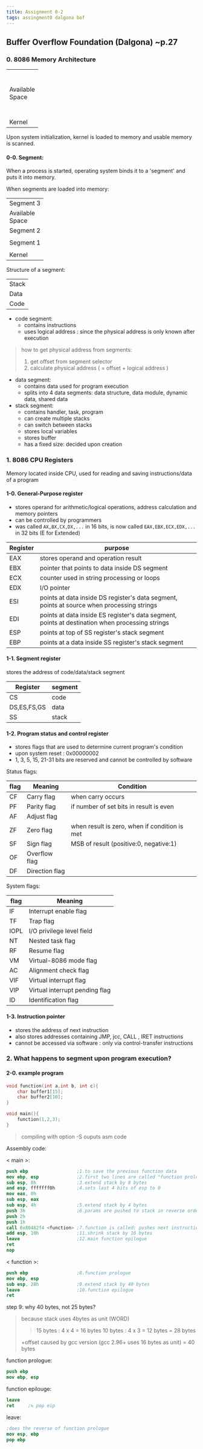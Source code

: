 ```yaml
---
title: Assignment 0-2
tags: assingment0 dalgona bof
---
```

## Buffer Overflow Foundation (Dalgona) ~p.27

### 0. 8086 Memory Architecture

<table>
      <tr><td><br><br>Available<br>Space<br><br><br></td></tr>
      <tr><td>Kernel</td></tr>
</table>

Upon system initialization, kernel is loaded to memory and usable memory is scanned.

#### 0-0. Segment:

When a process is started, operating system binds it to a 'segment' and puts it into memory.

When segments are loaded into memory:

<table>
      <tr><td>Segment 3</tr>
	<tr><td>Available<br>Space</td></tr>
	<tr><td>Segment 2</td></tr>
	<tr><td></td></tr>
	<tr><td>Segment 1</td></tr>
	<tr><td></td></tr>
      <tr><td>Kernel</td></tr>
</table>

Structure of a segment:

<table>
      <tr><td>Stack</tr>
	<tr><td>Data</td></tr>
	<tr><td>Code</td></tr>
</table>

- code segment:
	- contains instructions
	- uses logical address : since the physical address is only known after execution

> how to get physical address from segments:
> 1. get offset from segment selector
> 2. calculate physical address ( = offset + logical address )

- data segment:
	- contains data used for program execution
	- splits into 4 data segments: data structure, data module, dynamic data, shared data
- stack segment:
	- contains handler, task, program
	- can create multiple stacks
	- can switch between stacks
	- stores local variables
	- stores buffer
	- has a fixed size: decided upon creation

### 1. 8086 CPU Registers

Memory located inside CPU, used for reading and saving instructions/data of a program

#### 1-0. General-Purpose register

- stores operand for arithmetic/logical operations, address calculation and memory pointers 
- can be controlled by programmers
- was called `AX,BX,CX,DX,...` in 16 bits, is now called `EAX,EBX,ECX,EDX,...` in 32 bits (E for Extended)

|Register|purpose|
|-|-|
|EAX|stores operand and operation result|
|EBX|pointer that points to data inside DS segment|
|ECX|counter used in string processing or loops|
|EDX|I/O pointer|
|ESI|points at data inside DS register's data segment, points at source when processing strings|
|EDI|points at data inside ES register's data segment, points at destination when processing strings|
|ESP|points at top of SS register's stack segment|
|EBP|points at a data inside SS register's stack segment|

#### 1-1. Segment register

stores the address of code/data/stack segment

|Register|segment|
|-|-|
|CS|code|
|DS,ES,FS,GS|data|
|SS|stack|

#### 1-2. Program status and control register

- stores flags that are used to determine current program's condition
- upon system reset : 0x00000002
- 1, 3, 5, 15, 21-31 bits are reserved and cannot be controlled by software

Status flags:

|flag|Meaning|Condition|
|-|-|-|
|CF|Carry flag|when carry occurs
|PF|Parity flag|if number of set bits in result is even
|AF|Adjust flag|
|ZF|Zero flag|when result is zero, when if condition is met
|SF|Sign flag|MSB of result (positive:0, negative:1)
|OF|Overflow flag|
|DF|Direction flag|

System flags:

|flag|Meaning|
|-|-|
|IF|Interrupt enable flag|
|TF|Trap flag|
|IOPL|I/O privilege level field|
|NT|Nested task flag|
|RF|Resume flag|
|VM|Virtual-8086 mode flag|
|AC|Alignment check flag|
|VIF|Virtual interrupt flag|
|VIP|Virtual interrupt pending flag|
|ID|Identification flag|

#### 1-3. Instruction pointer

- stores the address of next instruction
- also stores addresses containing JMP, jcc, CALL , IRET instructions
- cannot be accessed via software : only via control-transfer instructions

### 2. What happens to segment upon program execution?

#### 2-0. example program

```c
void function(int a,int b, int c){
	char buffer1[15];
	char buffer2[10];
}

void main(){
	function(1,2,3);
}
```

> compiling with option -S ouputs asm code

Assembly code:

< main >:

```nasm
push ebp                  ;1.to save the previous function data 
mov ebp, esp              ;2.first two lines are called "function prologue"
sub esp, 8h               ;3.extend stack by 8 bytes
and esp, fffffff0h        ;4.sets last 4 bits of esp to 0
mov eax, 0h					
sub esp, eax
sub esp, 4h               ;5.extend stack by 4 bytes
push 3h                   ;6.params are pushed to stack in reverse order
push 2h
push 1h
call 0x80482f4 <function> ;7.function is called: pushes next instruction address to stack (return address)
add esp, 10h              ;11.shrink stack by 16 bytes
leave                     ;12.main function epilogue
ret
nop
```

< function >:

```nasm
push ebp                  ;8.function prologue
mov ebp, esp
sub esp, 28h              ;9.extend stack by 40 bytes
leave                     ;10.function epilogue
ret
```

step 9: why 40 bytes, not 25 bytes?

>because stack uses 4bytes as unit (WORD)
>> 15 bytes : 4 x 4 = 16 bytes
>> 10 bytes : 4 x 3 = 12 bytes
>> = 28 bytes
>
>+offset caused by gcc version (gcc 2.96+ uses 16 bytes as unit)
>= 40 bytes

function prologue:

```nasm
push ebp
mov ebp, esp
```

function epilouge:

```nasm
leave
ret		;≒ pop eip
```

leave:

```nasm
;does the reverse of function prologue
mov esp, ebp
pop ebp
```
